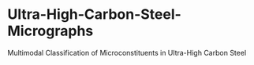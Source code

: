 # Ultra-High-Carbon-Steel-Micrographs
Multimodal Classification of Microconstituents in Ultra-High Carbon Steel
